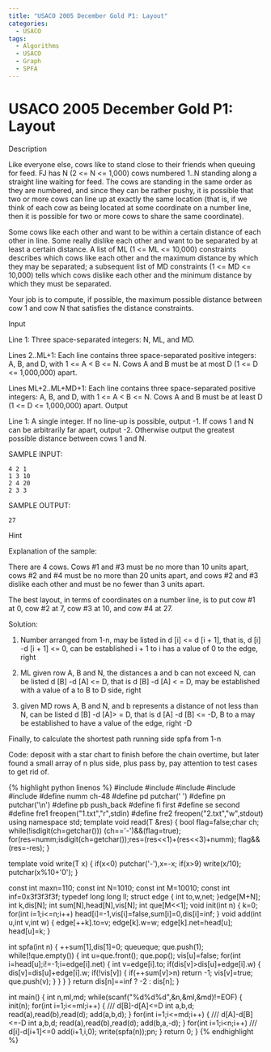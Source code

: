 ```yaml
---
title: "USACO 2005 December Gold P1: Layout"
categories:
  - USACO
tags:
  - Algorithms
  - USACO
  - Graph
  - SPFA
---
```


# USACO 2005 December Gold P1: Layout

Description

Like everyone else, cows like to stand close to their friends when queuing for feed. FJ has N (2 <= N <= 1,000) cows numbered 1..N standing along a straight line waiting for feed. The cows are standing in the same order as they are numbered, and since they can be rather pushy, it is possible that two or more cows can line up at exactly the same location (that is, if we think of each cow as being located at some coordinate on a number line, then it is possible for two or more cows to share the same coordinate).

Some cows like each other and want to be within a certain distance of each other in line. Some really dislike each other and want to be separated by at least a certain distance. A list of ML (1 <= ML <= 10,000) constraints describes which cows like each other and the maximum distance by which they may be separated; a subsequent list of MD constraints (1 <= MD <= 10,000) tells which cows dislike each other and the minimum distance by which they must be separated.

Your job is to compute, if possible, the maximum possible distance between cow 1 and cow N that satisfies the distance constraints.

Input

Line 1: Three space-separated integers: N, ML, and MD.

Lines 2..ML+1: Each line contains three space-separated positive integers: A, B, and D, with 1 <= A < B <= N. Cows A and B must be at most D (1 <= D <= 1,000,000) apart.

Lines ML+2..ML+MD+1: Each line contains three space-separated positive integers: A, B, and D, with 1 <= A < B <= N. Cows A and B must be at least D (1 <= D <= 1,000,000) apart.
Output

Line 1: A single integer. If no line-up is possible, output -1. If cows 1 and N can be arbitrarily far apart, output -2. Otherwise output the greatest possible distance between cows 1 and N.


SAMPLE INPUT:
```
4 2 1
1 3 10
2 4 20
2 3 3
```
SAMPLE OUTPUT:  
```
27
```
Hint

Explanation of the sample:

There are 4 cows. Cows #1 and #3 must be no more than 10 units apart, cows #2 and #4 must be no more than 20 units apart, and cows #2 and #3 dislike each other and must be no fewer than 3 units apart.

The best layout, in terms of coordinates on a number line, is to put cow #1 at 0, cow #2 at 7, cow #3 at 10, and cow #4 at 27.

Solution:

1. Number arranged from 1-n, may be listed in d [i] <= d [i + 1], that is, d [i] -d [i + 1] <= 0, can be established i + 1 to i has a value of 0 to the edge, right  

2. ML given row A, B and N, the distances a and b can not exceed N, can be listed d [B] -d [A] <= D, that is d [B] -d [A] < = D, may be established with a value of a to B to D side, right  

3. given MD rows A, B and N, and b represents a distance of not less than N, can be listed d [B] -d [A]> = D, that is d [A] -d [B] <= -D, B to a may be established to have a value of the edge, right -D

Finally, to calculate the shortest path running side spfa from 1-n

Code: deposit with a star chart to finish before the chain overtime, but later found a small array of n plus side, plus pass by, pay attention to test cases to get rid of.


{% highlight python linenos %}
#include<vector>
#include<cstdio>
#include<iostream>
#include<cmath>
#include<queue>
#define numm ch-48
#define pd putchar(' ')
#define pn putchar('\n')
#define pb push_back
#define fi first
#define se second
#define fre1 freopen("1.txt","r",stdin)
#define fre2 freopen("2.txt","w",stdout)
using namespace std;
template <typename T>
void read(T &res) {
    bool flag=false;char ch;
    while(!isdigit(ch=getchar())) (ch=='-')&&(flag=true);
    for(res=numm;isdigit(ch=getchar());res=(res<<1)+(res<<3)+numm);
    flag&&(res=-res);
}

template <typename T>
void write(T x) {
    if(x<0) putchar('-'),x=-x;
    if(x>9) write(x/10);
    putchar(x%10+'0');
}

const int maxn=110;
const int N=1010;
const int M=10010;
const int inf=0x3f3f3f3f;
typedef long long ll;
struct edge {
    int to,w,net;
}edge[M+N];
int k,dis[N];
int sum[N],head[N],vis[N];
int que[M<<1];
void init(int n) {
    k=0;
    for(int i=1;i<=n;i++)
        head[i]=-1,vis[i]=false,sum[i]=0,dis[i]=inf;
}
void add(int u,int v,int w) {
    edge[++k].to=v;
    edge[k].w=w;
    edge[k].net=head[u];
    head[u]=k;
}


int spfa(int n) {
    ++sum[1],dis[1]=0;
    queue<int>que;
    que.push(1);
    while(!que.empty()) {
        int u=que.front();
        que.pop();
        vis[u]=false;
        for(int i=head[u];i!=-1;i=edge[i].net) {
            int v=edge[i].to;
            if(dis[v]>dis[u]+edge[i].w) {
                dis[v]=dis[u]+edge[i].w;
                if(!vis[v]) {
                    if(++sum[v]>n)
                        return -1;
                    vis[v]=true;
                    que.push(v);
                }
            }
        }
    }
    return dis[n]==inf ? -2 : dis[n];
}


int main()
{
    int n,ml,md;
    while(scanf("%d%d%d",&n,&ml,&md)!=EOF) {
        init(n);
        for(int i=1;i<=ml;i++) {    /// d[B]-d[A]<=D
            int a,b,d;
            read(a),read(b),read(d);
            add(a,b,d);
        }
        for(int i=1;i<=md;i++) {    /// d[A]-d[B]<=-D
            int a,b,d;
            read(a),read(b),read(d);
            add(b,a,-d);
        }
        for(int i=1;i<n;i++)    /// d[i]-d[i+1]<=0
            add(i+1,i,0);
        write(spfa(n));pn;
    }
    return 0;
}
{% endhighlight %}
